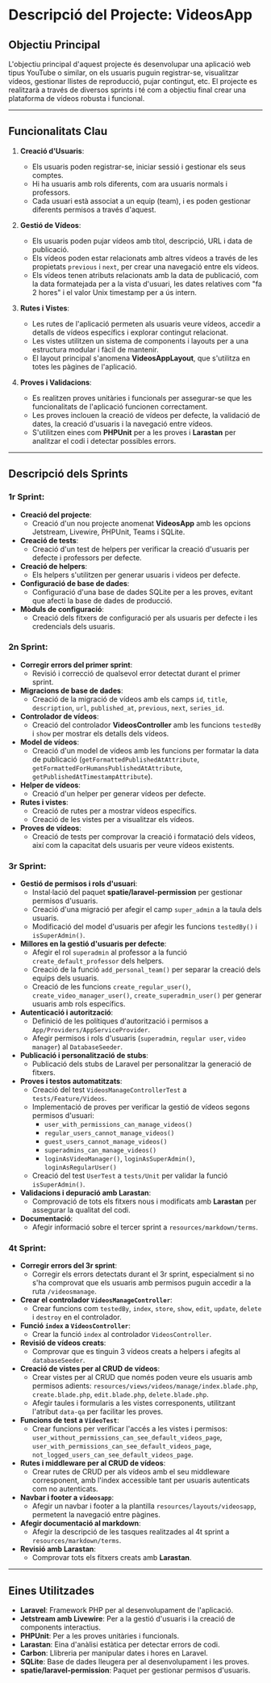# Descripció del Projecte: **VideosApp**

## Objectiu Principal

L'objectiu principal d'aquest projecte és desenvolupar una aplicació web tipus YouTube o similar, on els usuaris puguin registrar-se, visualitzar vídeos, gestionar llistes de reproducció, pujar contingut, etc. El projecte es realitzarà a través de diversos sprints i té com a objectiu final crear una plataforma de vídeos robusta i funcional.

---

## Funcionalitats Clau

1. **Creació d'Usuaris**:
    - Els usuaris poden registrar-se, iniciar sessió i gestionar els seus comptes.
    - Hi ha usuaris amb rols diferents, com ara usuaris normals i professors.
    - Cada usuari està associat a un equip (team), i es poden gestionar diferents permisos a través d'aquest.

2. **Gestió de Vídeos**:
    - Els usuaris poden pujar vídeos amb títol, descripció, URL i data de publicació.
    - Els vídeos poden estar relacionats amb altres vídeos a través de les propietats `previous` i `next`, per crear una navegació entre els vídeos.
    - Els vídeos tenen atributs relacionats amb la data de publicació, com la data formatejada per a la vista d'usuari, les dates relatives com "fa 2 hores" i el valor Unix timestamp per a ús intern.

3. **Rutes i Vistes**:
    - Les rutes de l'aplicació permeten als usuaris veure vídeos, accedir a detalls de vídeos específics i explorar contingut relacionat.
    - Les vistes utilitzen un sistema de components i layouts per a una estructura modular i fàcil de mantenir.
    - El layout principal s'anomena **VideosAppLayout**, que s'utilitza en totes les pàgines de l'aplicació.

4. **Proves i Validacions**:
    - Es realitzen proves unitàries i funcionals per assegurar-se que les funcionalitats de l'aplicació funcionen correctament.
    - Les proves inclouen la creació de vídeos per defecte, la validació de dates, la creació d'usuaris i la navegació entre vídeos.
    - S'utilitzen eines com **PHPUnit** per a les proves i **Larastan** per analitzar el codi i detectar possibles errors.

---

## Descripció dels Sprints

### 1r Sprint:
- **Creació del projecte**:
    - Creació d'un nou projecte anomenat **VideosApp** amb les opcions Jetstream, Livewire, PHPUnit, Teams i SQLite.
- **Creació de tests**:
    - Creació d'un test de helpers per verificar la creació d'usuaris per defecte i professors per defecte.
- **Creació de helpers**:
    - Els helpers s'utilitzen per generar usuaris i videos per defecte.
- **Configuració de base de dades**:
    - Configuració d'una base de dades SQLite per a les proves, evitant que afecti la base de dades de producció.
- **Mòduls de configuració**:
    - Creació dels fitxers de configuració per als usuaris per defecte i les credencials dels usuaris.

### 2n Sprint:
- **Corregir errors del primer sprint**:
    - Revisió i correcció de qualsevol error detectat durant el primer sprint.
- **Migracions de base de dades**:
    - Creació de la migració de vídeos amb els camps `id`, `title`, `description`, `url`, `published_at`, `previous`, `next`, `series_id`.
- **Controlador de vídeos**:
    - Creació del controlador **VideosController** amb les funcions `testedBy` i `show` per mostrar els detalls dels vídeos.
- **Model de vídeos**:
    - Creació d'un model de vídeos amb les funcions per formatar la data de publicació (`getFormattedPublishedAtAttribute`, `getFormattedForHumansPublishedAtAttribute`, `getPublishedAtTimestampAttribute`).
- **Helper de vídeos**:
    - Creació d'un helper per generar vídeos per defecte.
- **Rutes i vistes**:
    - Creació de rutes per a mostrar vídeos específics.
    - Creació de les vistes per a visualitzar els vídeos.
- **Proves de vídeos**:
    - Creació de tests per comprovar la creació i formatació dels vídeos, així com la capacitat dels usuaris per veure vídeos existents.

### 3r Sprint:
- **Gestió de permisos i rols d'usuari**:
    - Instal·lació del paquet **spatie/laravel-permission** per gestionar permisos d'usuaris.
    - Creació d'una migració per afegir el camp `super_admin` a la taula dels usuaris.
    - Modificació del model d'usuaris per afegir les funcions `testedBy()` i `isSuperAdmin()`.
- **Millores en la gestió d'usuaris per defecte**:
    - Afegir el rol `superadmin` al professor a la funció `create_default_professor` dels helpers.
    - Creació de la funció `add_personal_team()` per separar la creació dels equips dels usuaris.
    - Creació de les funcions `create_regular_user()`, `create_video_manager_user()`, `create_superadmin_user()` per generar usuaris amb rols específics.
- **Autenticació i autorització**:
    - Definició de les polítiques d'autorització i permisos a `App/Providers/AppServiceProvider`.
    - Afegir permisos i rols d'usuaris (`superadmin`, `regular user`, `video manager`) al `DatabaseSeeder`.
- **Publicació i personalització de stubs**:
    - Publicació dels stubs de Laravel per personalitzar la generació de fitxers.
- **Proves i testos automatitzats**:
    - Creació del test `VideosManageControllerTest` a `tests/Feature/Videos`.
    - Implementació de proves per verificar la gestió de vídeos segons permisos d'usuari:
        - `user_with_permissions_can_manage_videos()`
        - `regular_users_cannot_manage_videos()`
        - `guest_users_cannot_manage_videos()`
        - `superadmins_can_manage_videos()`
        - `loginAsVideoManager()`, `loginAsSuperAdmin()`, `loginAsRegularUser()`
    - Creació del test `UserTest` a `tests/Unit` per validar la funció `isSuperAdmin()`.
- **Validacions i depuració amb Larastan**:
    - Comprovació de tots els fitxers nous i modificats amb **Larastan** per assegurar la qualitat del codi.
- **Documentació**:
    - Afegir informació sobre el tercer sprint a `resources/markdown/terms`.

### 4t Sprint:
- **Corregir errors del 3r sprint**:
    - Corregir els errors detectats durant el 3r sprint, especialment si no s'ha comprovat que els usuaris amb permisos puguin accedir a la ruta `/videosmanage`.
- **Crear el controlador `VideosManageController`**:
    - Crear funcions com `testedBy`, `index`, `store`, `show`, `edit`, `update`, `delete` i `destroy` en el controlador.
- **Funció `index` a `VideosController`**:
    - Crear la funció `index` al controlador `VideosController`.
- **Revisió de vídeos creats**:
    - Comprovar que es tinguin 3 vídeos creats a helpers i afegits al `databaseSeeder`.
- **Creació de vistes per al CRUD de vídeos**:
    - Crear vistes per al CRUD que només poden veure els usuaris amb permisos adients: `resources/views/videos/manage/index.blade.php`, `create.blade.php`, `edit.blade.php`, `delete.blade.php`.
    - Afegir taules i formularis a les vistes corresponents, utilitzant l'atribut `data-qa` per facilitar les proves.
- **Funcions de test a `VideoTest`**:
    - Crear funcions per verificar l'accés a les vistes i permisos: `user_without_permissions_can_see_default_videos_page`, `user_with_permissions_can_see_default_videos_page`, `not_logged_users_can_see_default_videos_page`.
- **Rutes i middleware per al CRUD de vídeos**:
    - Crear rutes de CRUD per als vídeos amb el seu middleware corresponent, amb l'index accessible tant per usuaris autenticats com no autenticats.
- **Navbar i footer a `videosapp`**:
    - Afegir un navbar i footer a la plantilla `resources/layouts/videosapp`, permetent la navegació entre pàgines.
- **Afegir documentació al markdown**:
    - Afegir la descripció de les tasques realitzades al 4t sprint a `resources/markdown/terms`.
- **Revisió amb Larastan**:
    - Comprovar tots els fitxers creats amb **Larastan**.

---

## Eines Utilitzades

- **Laravel**: Framework PHP per al desenvolupament de l'aplicació.
- **Jetstream amb Livewire**: Per a la gestió d'usuaris i la creació de components interactius.
- **PHPUnit**: Per a les proves unitàries i funcionals.
- **Larastan**: Eina d'anàlisi estàtica per detectar errors de codi.
- **Carbon**: Llibreria per manipular dates i hores en Laravel.
- **SQLite**: Base de dades lleugera per al desenvolupament i les proves.
- **spatie/laravel-permission**: Paquet per gestionar permisos d'usuaris.

